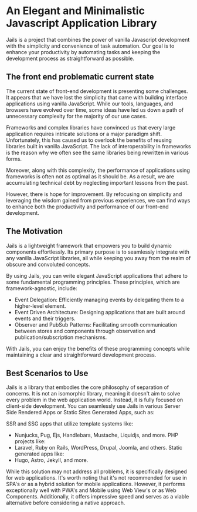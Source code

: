 <h1> <a href="#" style="text-decoration:none">An Elegant and Minimalistic <br />Javascript Application Library</a></h1>

Jails is a project that combines the power of vanilla Javascript development with the simplicity and convenience of task automation. Our goal is to enhance your productivity by automating tasks and keeping the development process as straightforward as possible.

## The front end problematic current state

The current state of front-end development is presenting some challenges. It appears that we have lost the simplicity that came with building interface applications using vanilla JavaScript. While our tools, languages, and browsers have evolved over time, some ideas have led us down a path of unnecessary complexity for the majority of our use cases.

Frameworks and complex libraries have convinced us that every large application requires intricate solutions or a major paradigm shift. Unfortunately, this has caused us to overlook the benefits of reusing libraries built in vanilla JavaScript. The lack of interoperability in frameworks is the reason why we often see the same libraries being rewritten in various forms.

Moreover, along with this complexity, the performance of applications using frameworks is often not as optimal as it should be. As a result, we are accumulating technical debt by neglecting important lessons from the past.

However, there is hope for improvement. By refocusing on simplicity and leveraging the wisdom gained from previous experiences, we can find ways to enhance both the productivity and performance of our front-end development.

## The Motivation

Jails is a lightweight framework that empowers you to build dynamic components effortlessly. Its primary purpose is to seamlessly integrate with any vanilla JavaScript libraries, all while keeping you away from the realm of obscure and convoluted concepts.

By using Jails, you can write elegant JavaScript applications that adhere to some fundamental programming principles. These principles, which are framework-agnostic, include:

- Event Delegation: Efficiently managing events by delegating them to a higher-level element.
- Event Driven Architecture: Designing applications that are built around events and their triggers.
- Observer and PubSub Patterns: Facilitating smooth communication between stores and components through observation and publication/subscription mechanisms.

With Jails, you can enjoy the benefits of these programming concepts while maintaining a clear and straightforward development process.

## Best Scenarios to Use

Jails is a library that embodies the core philosophy of separation of concerns. It is not an isomorphic library, meaning it doesn't aim to solve every problem in the web application world. Instead, it is fully focused on client-side development. You can seamlessly use Jails in various Server Side Rendered Apps or Static Sites Generated Apps, such as:

SSR and SSG apps that utilize template systems like: 
- Nunjucks, Pug, Ejs, Handlebars, Mustache, Liquidjs, and more.
PHP projects like: 
- Laravel, Ruby on Rails, WordPress, Drupal, Joomla, and others.
Static generated apps like:
- Hugo, Astro, Jekyll, and more.

While this solution may not address all problems, it is specifically designed for web applications. It's worth noting that it's not recommended for use in SPA's or as a hybrid solution for mobile applications. However, it performs exceptionally well with PWA's and Mobile using Web View's or as Web Components. Additionally, it offers impressive speed and serves as a viable alternative before considering a native approach.